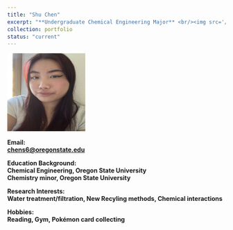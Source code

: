 ```yaml
---
title: "Shu Chen"
excerpt: "**Undergraduate Chemical Engineering Major** <br/><img src='/images/ShuChen.jpg' width='180' height='180'>"
collection: portfolio
status: "current"
---
```


<img src='/images/ShuChen.jpg' width='180' height='180'>

**Email:** <br/>
**chens6@oregonstate.edu**

**Education Background:** <br/>
**Chemical Engineering, Oregon State University** <br/>
**Chemistry minor, Oregon State University** <br/>

**Research Interests:** <br/>
**Water treatment/filtration, New Recyling methods, Chemical interactions**

**Hobbies:** <br/>
**Reading, Gym, Pokémon card collecting**

